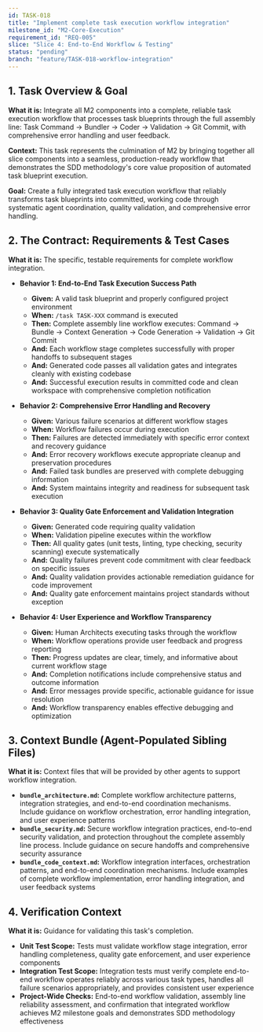 ```yaml
---
id: TASK-018
title: "Implement complete task execution workflow integration"
milestone_id: "M2-Core-Execution"
requirement_id: "REQ-005"
slice: "Slice 4: End-to-End Workflow & Testing"
status: "pending"
branch: "feature/TASK-018-workflow-integration"
---
```


## 1. Task Overview & Goal

**What it is:** Integrate all M2 components into a complete, reliable task execution workflow that processes task blueprints through the full assembly line: Task Command → Bundler → Coder → Validation → Git Commit, with comprehensive error handling and user feedback.

**Context:** This task represents the culmination of M2 by bringing together all slice components into a seamless, production-ready workflow that demonstrates the SDD methodology's core value proposition of automated task blueprint execution.

**Goal:** Create a fully integrated task execution workflow that reliably transforms task blueprints into committed, working code through systematic agent coordination, quality validation, and comprehensive error handling.

## 2. The Contract: Requirements & Test Cases

**What it is:** The specific, testable requirements for complete workflow integration.

* **Behavior 1: End-to-End Task Execution Success Path**
  * **Given:** A valid task blueprint and properly configured project environment
  * **When:** `/task TASK-XXX` command is executed
  * **Then:** Complete assembly line workflow executes: Command → Bundle → Context Generation → Code Generation → Validation → Git Commit
  * **And:** Each workflow stage completes successfully with proper handoffs to subsequent stages
  * **And:** Generated code passes all validation gates and integrates cleanly with existing codebase
  * **And:** Successful execution results in committed code and clean workspace with comprehensive completion notification

* **Behavior 2: Comprehensive Error Handling and Recovery**
  * **Given:** Various failure scenarios at different workflow stages
  * **When:** Workflow failures occur during execution
  * **Then:** Failures are detected immediately with specific error context and recovery guidance
  * **And:** Error recovery workflows execute appropriate cleanup and preservation procedures
  * **And:** Failed task bundles are preserved with complete debugging information
  * **And:** System maintains integrity and readiness for subsequent task execution

* **Behavior 3: Quality Gate Enforcement and Validation Integration**
  * **Given:** Generated code requiring quality validation
  * **When:** Validation pipeline executes within the workflow
  * **Then:** All quality gates (unit tests, linting, type checking, security scanning) execute systematically
  * **And:** Quality failures prevent code commitment with clear feedback on specific issues
  * **And:** Quality validation provides actionable remediation guidance for code improvement
  * **And:** Quality gate enforcement maintains project standards without exception

* **Behavior 4: User Experience and Workflow Transparency**
  * **Given:** Human Architects executing tasks through the workflow
  * **When:** Workflow operations provide user feedback and progress reporting
  * **Then:** Progress updates are clear, timely, and informative about current workflow stage
  * **And:** Completion notifications include comprehensive status and outcome information
  * **And:** Error messages provide specific, actionable guidance for issue resolution
  * **And:** Workflow transparency enables effective debugging and optimization

## 3. Context Bundle (Agent-Populated Sibling Files)

**What it is:** Context files that will be provided by other agents to support workflow integration.

* **`bundle_architecture.md`:** Complete workflow architecture patterns, integration strategies, and end-to-end coordination mechanisms. Include guidance on workflow orchestration, error handling integration, and user experience patterns
* **`bundle_security.md`:** Secure workflow integration practices, end-to-end security validation, and protection throughout the complete assembly line process. Include guidance on secure handoffs and comprehensive security assurance
* **`bundle_code_context.md`:** Workflow integration interfaces, orchestration patterns, and end-to-end coordination mechanisms. Include examples of complete workflow implementation, error handling integration, and user feedback systems

## 4. Verification Context

**What it is:** Guidance for validating this task's completion.

* **Unit Test Scope:** Tests must validate workflow stage integration, error handling completeness, quality gate enforcement, and user experience components
* **Integration Test Scope:** Integration tests must verify complete end-to-end workflow operates reliably across various task types, handles all failure scenarios appropriately, and provides consistent user experience
* **Project-Wide Checks:** End-to-end workflow validation, assembly line reliability assessment, and confirmation that integrated workflow achieves M2 milestone goals and demonstrates SDD methodology effectiveness
